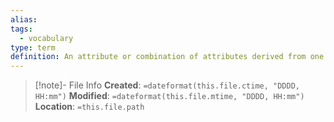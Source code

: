 ```yaml
---
alias: 
tags:
  - vocabulary
type: term
definition: An attribute or combination of attributes derived from one or more test conditions by using a test technique.
---
```

> [!note]- File Info
> **Created**:  `=dateformat(this.file.ctime, "DDDD, HH:mm")`
> **Modified**: `=dateformat(this.file.mtime, "DDDD, HH:mm")` 
> **Location**: `=this.file.path`